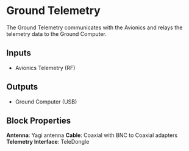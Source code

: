 Ground Telemetry
=================
<!-- Block Definition -->
The Ground Telemetry communicates with the Avionics and relays the telemetry data to the Ground Computer.

Inputs
--------
- Avionics Telemetry (RF)

Outputs
---------
- Ground Computer (USB)

Block Properties
---------------------------
**Antenna**: Yagi antenna
**Cable**: Coaxial with BNC to Coaxial adapters
**Telemetry Interface**: TeleDongle

